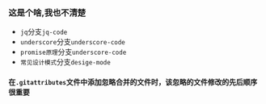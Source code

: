 ### 这是个啥,我也不清楚

- `jq`分支`jq-code`
- `underscore`分支`underscore-code`
- `promise原理`分支`underscore-code`
- `常见设计模式`分支`desige-mode`
#### 在`.gitattributes`文件中添加忽略合并的文件时，该忽略的文件修改的先后顺序很重要